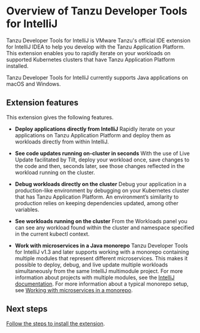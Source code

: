 # Overview of Tanzu Developer Tools for IntelliJ

Tanzu Developer Tools for IntelliJ is VMware Tanzu's official IDE extension for IntelliJ IDEA to help
you develop with the Tanzu Application Platform.
This extension enables you to rapidly iterate on your workloads on supported Kubernetes clusters that
have Tanzu Application Platform installed.

Tanzu Developer Tools for IntelliJ currently supports Java applications on macOS and Windows.

## <a id="extension-features"></a> Extension features

This extension gives the following features.

- **Deploy applications directly from IntelliJ**
  Rapidly iterate on your applications on Tanzu Application Platform and deploy them as workloads
  directly from within IntelliJ.

- **See code updates running on-cluster in seconds**
  With the use of Live Update facilitated by Tilt, deploy your workload once, save changes to the
  code and then, seconds later, see those changes reflected in the workload running on the cluster.

- **Debug workloads directly on the cluster**
  Debug your application in a production-like environment by debugging on your Kubernetes cluster
  that has Tanzu Application Platform.
  An environment’s similarity to production relies on keeping dependencies updated, among other
  variables.

- **See workloads running on the cluster**
  From the Workloads panel you can see any workload found within the cluster and namespace specified
  in the current kubectl context.

- **Work with microservices in a Java monorepo**
  Tanzu Developer Tools for IntelliJ v1.3 and later supports working with a monorepo containing
  multiple modules that represent different microservices.
  This makes it possible to deploy, debug, and live update multiple workloads simultaneously from
  the same IntelliJ multimodule project. For more information about projects with multiple modules,
  see the
  [IntelliJ documentation](https://www.jetbrains.com/help/idea/creating-and-managing-modules.html#modules-idea-java).
  For more information about a typical monorepo setup, see
  [Working with microservices in a monorepo](using-the-extension.hbs.md#mono-repo).

## <a id="next-steps"></a> Next steps

[Follow the steps to install the extension](install.hbs.md).
